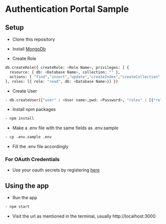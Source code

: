 # Authentication Portal Sample

## Setup

- Clone this repository

-  Install [MongoDb](https://www.digitalocean.com/community/tutorials/how-to-install-mongodb-on-ubuntu-16-04)
-  Create Role 
```sh 
db.createRole({ createRole: <Role Name>, privileges: [ {
  resource: { db: <Database Name>, collection: "" },
  actions: [ "find","insert","update","createIndex","createCollection","remove" ]}
], roles: [{ role: "read", db: <Database Name>}] })
```
- Create User
```sh
- db.createUser({"user" : <User name>,pwd: <Password>, "roles" : [{"role" : <Role Name Created>, "db" : <Database Name>}]})
```
- Install npm packages
```sh
- npm install
```

- Make a .env file with the same fields as .env.sample
```sh
- cp .env.sample .env
```

- Fill the .env file accordingly

### For OAuth Credentials
- Use your oauth secrets by registering [here](https://console.developers.google.com/)

## Using the app
- Run the app
```sh
- npm start
```
- Visit the url as mentioned in the terminal, usually http://localhost:3000

